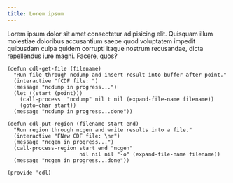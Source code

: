 ```yaml
---
title: Lorem ipsum
---
```


Lorem ipsum dolor sit amet consectetur adipisicing elit. Quisquam illum
molestiae doloribus accusantium saepe quod voluptatem impedit quibusdam
culpa quidem corrupti itaque nostrum recusandae, dicta repellendus iure magni.
Facere, quos?

```elisp filename=component.el
(defun cdl-get-file (filename)
  "Run file through ncdump and insert result into buffer after point."
  (interactive "fCDF file: ")
  (message "ncdump in progress...")
  (let ((start (point)))
    (call-process  "ncdump" nil t nil (expand-file-name filename))
    (goto-char start))
  (message "ncdump in progress...done"))

(defun cdl-put-region (filename start end)
  "Run region through ncgen and write results into a file."
  (interactive "FNew CDF file: \nr")
  (message "ncgen in progress...")
  (call-process-region start end "ncgen"
                       nil nil nil "-o" (expand-file-name filename))
  (message "ncgen in progress...done"))

(provide 'cdl)

```
